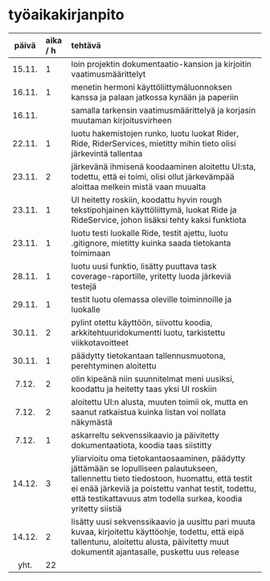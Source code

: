 # työaikakirjanpito

| päivä | aika / h | tehtävä  |
| :----:|:-----| :-----|
| 15.11. | 1    | loin projektin dokumentaatio-kansion ja kirjoitin vaatimusmäärittelyt |
| 16.11. | 1    | menetin hermoni käyttöliittymäluonnoksen kanssa ja palaan jatkossa kynään ja paperiin |
| 16.11. |      | samalla tarkensin vaatimusmäärittelyä ja korjasin muutaman kirjoitusvirheen |
| 22.11. | 1    | luotu hakemistojen runko, luotu luokat Rider, Ride, RiderServices, mietitty mihin tieto olisi järkevintä tallentaa |
| 23.11. | 2    | järkevänä ihmisenä koodaaminen aloitettu UI:sta, todettu, että ei toimi, olisi ollut järkevämpää aloittaa melkein mistä vaan muualta |
| 23.11. | 1    | UI heitetty roskiin, koodattu hyvin rough tekstipohjainen käyttöliittymä, luokat Ride ja RideService, johon lisäksi tehty kaksi funktiota|
| 23.11. | 1    | luotu testi luokalle Ride, testit ajettu, luotu .gitignore, mietitty kuinka saada tietokanta toimimaan|
| 28.11. | 1    | luotu uusi funktio, lisätty puuttava task coverage-raportille, yritetty luoda järkeviä testejä|
| 29.11. | 1    | testit luotu olemassa oleville toiminnoille ja luokalle|
| 30.11. | 2    | pylint otettu käyttöön, siivottu koodia, arkkitehtuuridokumentti luotu, tarkistettu viikkotavoitteet|
| 30.11. | 1    | päädytty tietokantaan tallennusmuotona, perehtyminen aloitettu|
| 7.12. | 2   | olin kipeänä niin suunnitelmat meni uusiksi, koodattu ja heitetty taas yksi UI roskiin |
| 7.12. | 2    | aloitettu UI:n alusta, muuten toimii ok, mutta en saanut ratkaistua kuinka listan voi nollata näkymästä|
| 7.12. | 1    | askarreltu sekvenssikaavio ja päivitetty dokumentaatiota, koodia taas siistitty|
| 14.12. | 3    | yliarvioitu oma tietokantaosaaminen, päädytty jättämään se lopulliseen palautukseen, tallennettu tieto tiedostoon, huomattu, että testit ei enää järkeviä ja poistettu vanhat testit, todettu, että testikattavuus atm todella surkea, koodia yritetty siistiä|
| 14.12. | 2    | lisätty uusi sekvenssikaavio ja uusittu pari muuta kuvaa, kirjoitettu käyttöohje, todettu, että eipä tallentunu, aloitettu alusta, päivitetty muut dokumentit ajantasalle, puskettu uus release|
| yht. |   22  | |
